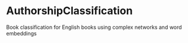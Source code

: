 # AuthorshipClassification
Book classification for English books using complex networks and word embeddings

